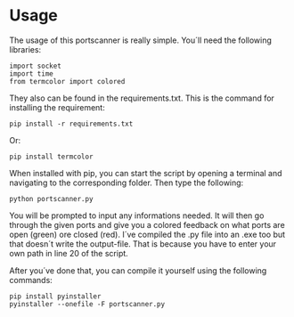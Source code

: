 # Usage
The usage of this portscanner is really simple. You´ll need the following libraries:
```
import socket
import time
from termcolor import colored
```
They also can be found in the requirements.txt. This is the command for installing the requirement:
```
pip install -r requirements.txt
```
Or:
```
pip install termcolor
```
When installed with pip, you can start the script by opening a terminal and navigating to the corresponding folder.
Then type the following:

```
python portscanner.py
```

You will be prompted to input any informations needed. It will then go through the given ports and give you a colored feedback on what ports are open (green) ore closed (red).
I´ve compiled the .py file into an .exe too but that doesn´t write the output-file. That is because you have to enter your own path in line 20 of the script.

After you´ve done that, you can compile it yourself using the following commands:

```
pip install pyinstaller
pyinstaller --onefile -F portscanner.py
```
